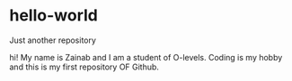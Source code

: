 # hello-world
Just another repository

hi! My name is Zainab and I am a student of O-levels. Coding is my hobby and this is my first repository OF Github.
